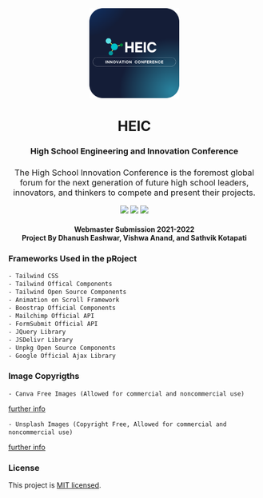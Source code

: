 <div align=center>
<img src="assets/Readme Assets/rounded-logo.png" width="180" height="180" align=center>
</div>

<h1 align=center>HEIC</h1>
<h3 align=center>High School Engineering and Innovation Conference</h3>
<h3 align=center style="font-weight: normal;">The High School Innovation Conference is the foremost global forum for the next generation of future high school leaders, innovators, and thinkers to compete and present their projects.</h3>


<p align=center>
<a href="https://github.com/dhanushe/HEIC/blob/main/LICENSE"><img src="http://img.shields.io/badge/license-MIT-lightgrey.svg?style=flat"></a>
<a><img src="https://img.shields.io/badge/tailwind-2.0+-fe562e"></a>
<a><img src="https://img.shields.io/badge/bootstrap-5.0-fe562e"></a>
</p>

<h4 align=center>Webmaster Submission 2021-2022 <br> Project By Dhanush Eashwar, Vishwa Anand, and Sathvik Kotapati </h4>

### Frameworks Used in the pRoject
```
- Tailwind CSS
- Tailwind Offical Components
- Tailwind Open Source Components
- Animation on Scroll Framework
- Boostrap Official Components
- Mailchimp Official API
- FormSubmit Official API 
- JQuery Library
- JSDelivr Library
- Unpkg Open Source Components
- Google Official Ajax Library
```

### Image Copyrigths
```
- Canva Free Images (Allowed for commercial and noncommercial use)
```
<a href="https://www.canva.com/policies/free-media-license-agreement-2022-01-03/" target="_blank">further info</a>
```
- Unsplash Images (Copyright Free, Allowed for commercial and noncommercial use)
```
<a href="https://unsplash.com/license" target="_blank">further info</a>

### License
This project is <a href="https://opensource.org/licenses/MIT" target="_blank">MIT licensed</a>.
